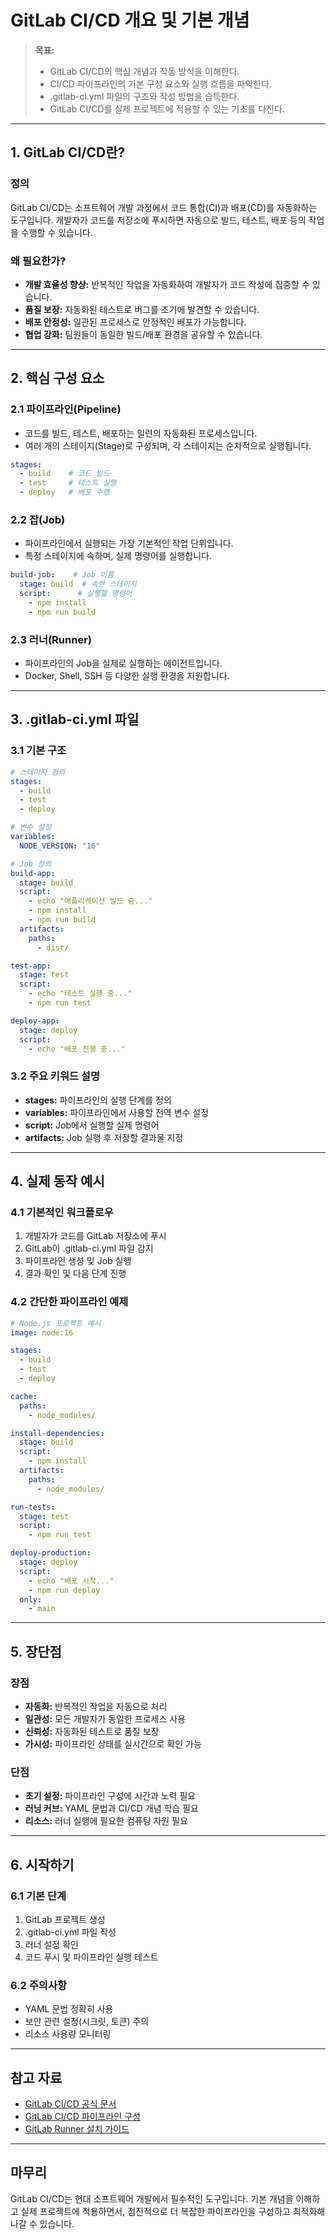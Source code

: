 # GitLab CI/CD 개요 및 기본 개념

> **목표:**  
> - GitLab CI/CD의 핵심 개념과 작동 방식을 이해한다.
> - CI/CD 파이프라인의 기본 구성 요소와 실행 흐름을 파악한다.
> - .gitlab-ci.yml 파일의 구조와 작성 방법을 습득한다.
> - GitLab CI/CD를 실제 프로젝트에 적용할 수 있는 기초를 다진다.

---

## 1. GitLab CI/CD란?

### 정의
GitLab CI/CD는 소프트웨어 개발 과정에서 코드 통합(CI)과 배포(CD)를 자동화하는 도구입니다. 개발자가 코드를 저장소에 푸시하면 자동으로 빌드, 테스트, 배포 등의 작업을 수행할 수 있습니다.

### 왜 필요한가?
- **개발 효율성 향상:** 반복적인 작업을 자동화하여 개발자가 코드 작성에 집중할 수 있습니다.
- **품질 보장:** 자동화된 테스트로 버그를 조기에 발견할 수 있습니다.
- **배포 안정성:** 일관된 프로세스로 안정적인 배포가 가능합니다.
- **협업 강화:** 팀원들이 동일한 빌드/배포 환경을 공유할 수 있습니다.

---

## 2. 핵심 구성 요소

### 2.1 파이프라인(Pipeline)
- 코드를 빌드, 테스트, 배포하는 일련의 자동화된 프로세스입니다.
- 여러 개의 스테이지(Stage)로 구성되며, 각 스테이지는 순차적으로 실행됩니다.

```yaml
stages:
  - build    # 코드 빌드
  - test     # 테스트 실행
  - deploy   # 배포 수행
```

### 2.2 잡(Job)
- 파이프라인에서 실행되는 가장 기본적인 작업 단위입니다.
- 특정 스테이지에 속하며, 실제 명령어를 실행합니다.

```yaml
build-job:    # Job 이름
  stage: build  # 속한 스테이지
  script:      # 실행할 명령어
    - npm install
    - npm run build
```

### 2.3 러너(Runner)
- 파이프라인의 Job을 실제로 실행하는 에이전트입니다.
- Docker, Shell, SSH 등 다양한 실행 환경을 지원합니다.

---

## 3. .gitlab-ci.yml 파일

### 3.1 기본 구조
```yaml
# 스테이지 정의
stages:
  - build
  - test
  - deploy

# 변수 설정
variables:
  NODE_VERSION: "16"

# Job 정의
build-app:
  stage: build
  script:
    - echo "애플리케이션 빌드 중..."
    - npm install
    - npm run build
  artifacts:
    paths:
      - dist/

test-app:
  stage: test
  script:
    - echo "테스트 실행 중..."
    - npm run test

deploy-app:
  stage: deploy
  script:
    - echo "배포 진행 중..."
```

### 3.2 주요 키워드 설명
- **stages:** 파이프라인의 실행 단계를 정의
- **variables:** 파이프라인에서 사용할 전역 변수 설정
- **script:** Job에서 실행할 실제 명령어
- **artifacts:** Job 실행 후 저장할 결과물 지정

---

## 4. 실제 동작 예시

### 4.1 기본적인 워크플로우
1. 개발자가 코드를 GitLab 저장소에 푸시
2. GitLab이 .gitlab-ci.yml 파일 감지
3. 파이프라인 생성 및 Job 실행
4. 결과 확인 및 다음 단계 진행

### 4.2 간단한 파이프라인 예제
```yaml
# Node.js 프로젝트 예시
image: node:16

stages:
  - build
  - test
  - deploy

cache:
  paths:
    - node_modules/

install-dependencies:
  stage: build
  script:
    - npm install
  artifacts:
    paths:
      - node_modules/

run-tests:
  stage: test
  script:
    - npm run test

deploy-production:
  stage: deploy
  script:
    - echo "배포 시작..."
    - npm run deploy
  only:
    - main
```

---

## 5. 장단점

### 장점
- **자동화:** 반복적인 작업을 자동으로 처리
- **일관성:** 모든 개발자가 동일한 프로세스 사용
- **신뢰성:** 자동화된 테스트로 품질 보장
- **가시성:** 파이프라인 상태를 실시간으로 확인 가능

### 단점
- **초기 설정:** 파이프라인 구성에 시간과 노력 필요
- **러닝 커브:** YAML 문법과 CI/CD 개념 학습 필요
- **리소스:** 러너 실행에 필요한 컴퓨팅 자원 필요

---

## 6. 시작하기

### 6.1 기본 단계
1. GitLab 프로젝트 생성
2. .gitlab-ci.yml 파일 작성
3. 러너 설정 확인
4. 코드 푸시 및 파이프라인 실행 테스트

### 6.2 주의사항
- YAML 문법 정확히 사용
- 보안 관련 설정(시크릿, 토큰) 주의
- 리소스 사용량 모니터링

---

## 참고 자료

- [GitLab CI/CD 공식 문서](https://docs.gitlab.com/ee/ci/)
- [GitLab CI/CD 파이프라인 구성](https://docs.gitlab.com/ee/ci/yaml/)
- [GitLab Runner 설치 가이드](https://docs.gitlab.com/runner/)

---

## 마무리

GitLab CI/CD는 현대 소프트웨어 개발에서 필수적인 도구입니다. 기본 개념을 이해하고 실제 프로젝트에 적용하면서, 점진적으로 더 복잡한 파이프라인을 구성하고 최적화해 나갈 수 있습니다.